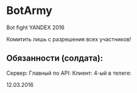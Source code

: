 # BotArmy
Bot fight YANDEX 2016

Комитить лишь с разрешения всех участников!

## Обязанности (солдата):
Сервер:
Главный по API:
Клиент:
4-ый в телеге:

12.03.2016
